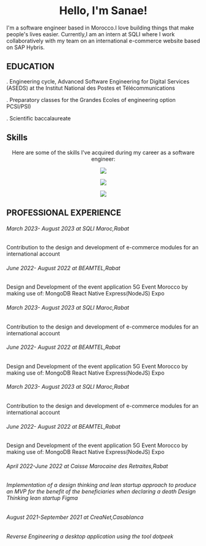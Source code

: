 <h1 align="center">Hello, I'm Sanae!</h1>

<p >I'm a software engineer based in Morocco.I love building things that make people's lives easier.
  Currently,I am an intern at SQLI where I work collaboratively with my team on an international e-commerce website based on SAP Hybris.</p>
  
 ## EDUCATION

 . Engineering cycle, Advanced Software Engineering for Digital Services (ASEDS) at the Institut National des Postes et Télécommunications
  
 . Preparatory classes for the Grandes Ecoles of engineering option PCSI/PSI)
 
 . Scientific baccalaureate
 
 
## Skills

<p align="center">
  Here are some of the skills I've acquired during my career as a software engineer:
</p>

<p align="center">
  <img src="https://img.shields.io/badge/Backend-Java%20%7C%20JEE%20%7C%20Spring%20Boot%20%7C%20SAP%20Hybris-orange">
</p>

<p align="center">
  <img src="https://img.shields.io/badge/Frontend-React-blue">
</p>

<p align="center">
  <img src="https://img.shields.io/badge/Full--stack-Node.js-green">
</p>

## PROFESSIONAL EXPERIENCE
<h6>March 2023- August 2023 at SQLI Maroc,Rabat</h6>

<p>Contribution to the design and development of e-commerce modules for an
international account</p>

<h6 >June 2022- August 2022 at BEAMTEL,Rabat</h6>

<p>Design and Development of the event application 5G Event
Morocco by making use of:
MongoDB React Native Express(NodeJS) Expo</p>

<h6>March 2023- August 2023 at SQLI Maroc,Rabat</h6>

<p>Contribution to the design and development of e-commerce modules for an
international account</p>

<h6 >June 2022- August 2022 at BEAMTEL,Rabat</h6>

<p>Design and Development of the event application 5G Event
Morocco by making use of:
MongoDB React Native Express(NodeJS) Expo</p>

<h6>March 2023- August 2023 at SQLI Maroc,Rabat</h6>

<p>Contribution to the design and development of e-commerce modules for an
international account</p>

<h6 >June 2022- August 2022 at BEAMTEL,Rabat</h6>

<p>Design and Development of the event application 5G Event
Morocco by making use of:
MongoDB React Native Express(NodeJS) Expo</p>







<h6>April 2022-June 2022 at Caisse Marocaine des Retraites,Rabat<h6>
  
<p>Implementation of a design thinking and lean startup approach to produce an
MVP for the benefit of the beneficiaries when declaring a death
  Design Thinking lean startup Figma</p>
  
<h6 >August 2021-September 2021 at  CreaNet,Casablanca<h6>
  
<p>Reverse Engineering a desktop application using the
  tool dotpeek</p>


